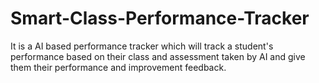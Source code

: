 # Smart-Class-Performance-Tracker
It is a AI based performance tracker which will track a student's performance based on their class and assessment taken by AI and give them their performance and improvement feedback. 
